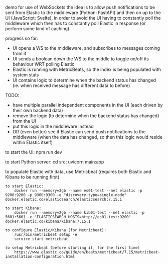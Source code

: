 demo for use of WebSockets 
the idea is to allow push notifications to be sent from Elastic to the middleware (Python: FastAPI) and then on up to the UI (JavaScript: Svelte), in order to avoid the UI having to constantly poll the middleware which then has to constantly poll Elastic in response (or perform some kind of caching)

progress so far:
* UI opens a WS to the middleware, and subscribes to messages coming from it
* UI sends a boolean down the WS to the middle to toggle on/off its behaviour WRT polling Elastic
* Elastic is running with MetricBeats, so the index is being populated with system stats
* UI contains logic to determine when the backend status has changed (ie. when received message has different data to before)

TODO:
* have multiple parallel independent components in the UI (each driven by their own backend data)
* remove the logic (to determine when the backend status has changed) from the UI
* put this logic in the middleware instead
* OR (even better) see if Elastic can send push notifications to the middleware (when the data has changed, so then this logic would reside within Elastic itself)

to start the UI:
    npm run dev

to start Python server:
    cd src; uvicorn main:app


to populate Elastic with data, use Metricbeat (requires both Elastic and Kibana to be running first)
    
    to start Elastic:
        docker run --memory=3gb --name es01-test --net elastic -p 9200:9200 -p 9300:9300 -e "discovery.type=single-node" docker.elastic.co/elasticsearch/elasticsearch:7.15.1

    to start Kibana:
        docker run --memory=2gb --name kib01-test --net elastic -p 5601:5601 -e "ELASTICSEARCH_HOSTS=http://es01-test:9200" docker.elastic.co/kibana/kibana:7.15.1

    to configure Elastic/Kibana (for Metricbeat):
        /usr/bin/metricbeat setup -e
        service start metricbeat

    to setup Metricbeat (before starting it, for the first time)
        https://www.elastic.co/guide/en/beats/metricbeat/7.15/metricbeat-installation-configuration.html
